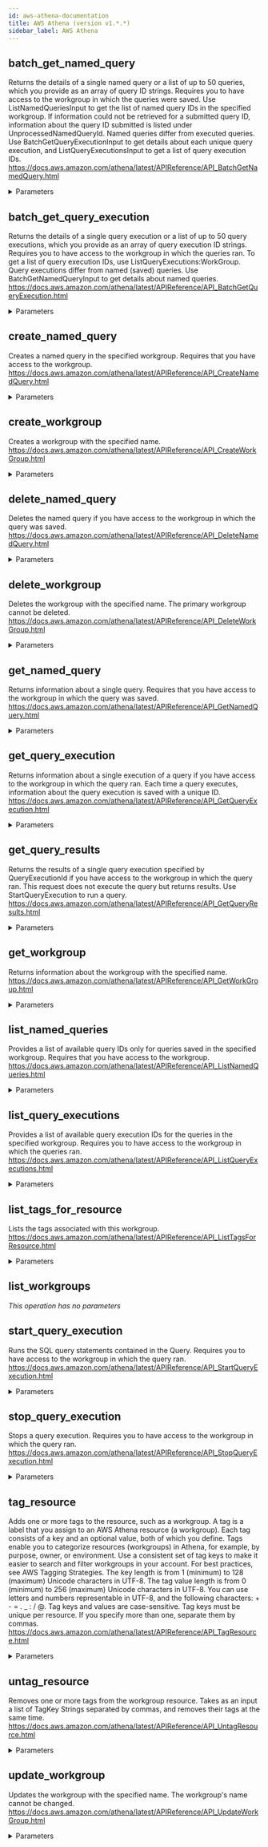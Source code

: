 ```yaml
---
id: aws-athena-documentation
title: AWS Athena (version v1.*.*)
sidebar_label: AWS Athena
---
```


## batch_get_named_query

Returns the details of a single named query or a list of up to 50 queries, which you provide as an array of query ID strings. Requires you to have access to the workgroup in which the queries were saved. Use ListNamedQueriesInput to get the list of named query IDs in the specified workgroup. If information could not be retrieved for a submitted query ID, information about the query ID submitted is listed under UnprocessedNamedQueryId. Named queries differ from executed queries. Use BatchGetQueryExecutionInput to get details about each unique query execution, and ListQueryExecutionsInput to get a list of query execution IDs.  https://docs.aws.amazon.com/athena/latest/APIReference/API_BatchGetNamedQuery.html

<details><summary>Parameters</summary>

#### NamedQueryIds (required)

An array of query IDs.

**Type:** ARRAY

</details>

## batch_get_query_execution

Returns the details of a single query execution or a list of up to 50 query executions, which you provide as an array of query execution ID strings. Requires you to have access to the workgroup in which the queries ran. To get a list of query execution IDs, use ListQueryExecutions:WorkGroup. Query executions differ from named (saved) queries. Use BatchGetNamedQueryInput to get details about named queries.  https://docs.aws.amazon.com/athena/latest/APIReference/API_BatchGetQueryExecution.html

<details><summary>Parameters</summary>

#### QueryExecutionIds (required)

An array of query execution IDs.

**Type:** ARRAY

</details>

## create_named_query

Creates a named query in the specified workgroup. Requires that you have access to the workgroup.  https://docs.aws.amazon.com/athena/latest/APIReference/API_CreateNamedQuery.html

<details><summary>Parameters</summary>

#### ClientRequestToken (required)

A unique case-sensitive string used to ensure the request to create the query is idempotent (executes only once). If another CreateNamedQuery request is received, the same response is returned and another query is not created. If a parameter has changed, for example, the QueryString, an error is returned. Important This token is listed as not required because AWS SDKs (for example the AWS SDK for Java) auto-generate the token for users. If you are not using the AWS SDK or the AWS CLI, you must provide this token or the action will fail.

**Type:** STRING

#### Database (required)

The database to which the query belongs.

**Type:** STRING

#### Name (required)

The query name.

**Type:** STRING

#### QueryString (required)

The contents of the query with all query statements.

**Type:** STRING

#### Description

The query description.

**Type:** STRING

#### WorkGroup

The name of the workgroup in which the named query is being created.

**Type:** STRING

</details>

## create_workgroup

Creates a workgroup with the specified name. https://docs.aws.amazon.com/athena/latest/APIReference/API_CreateWorkGroup.html

<details><summary>Parameters</summary>

#### Name (required)

The workgroup name.

**Type:** STRING

#### Configuration

The configuration for the workgroup, which includes the location in Amazon S3  where query results are stored, the encryption configuration, if any, used for encrypting query results,  whether the Amazon CloudWatch Metrics are enabled for the workgroup,   the limit for the amount of bytes scanned (cutoff) per query, if it is specified, and whether workgroup's settings (specified with EnforceWorkGroupConfiguration) in the WorkGroupConfiguration override client-side settings.  See WorkGroupConfiguration:EnforceWorkGroupConfiguration.

**Type:** OBJECT

#### Description

The workgroup description.

**Type:** STRING

#### Tags

One or more tags, separated by commas, that you want to attach to the workgroup as you create it.

**Type:** ARRAY

</details>

## delete_named_query

Deletes the named query if you have access to the workgroup in which the query was saved.  https://docs.aws.amazon.com/athena/latest/APIReference/API_DeleteNamedQuery.html

<details><summary>Parameters</summary>

#### NamedQueryId (required)

The unique ID of the query to delete.

**Type:** STRING

</details>

## delete_workgroup

Deletes the workgroup with the specified name. The primary workgroup cannot be deleted. https://docs.aws.amazon.com/athena/latest/APIReference/API_DeleteWorkGroup.html

<details><summary>Parameters</summary>

#### WorkGroup (required)

The unique name of the workgroup to delete.

**Type:** STRING

#### RecursiveDeleteOption

The option to delete the workgroup and its contents even if the workgroup contains any named queries.

**Type:** BOOLEAN

</details>

## get_named_query

Returns information about a single query. Requires that you have access to the workgroup in which the query was saved.  https://docs.aws.amazon.com/athena/latest/APIReference/API_GetNamedQuery.html

<details><summary>Parameters</summary>

#### NamedQueryId (required)

The unique ID of the query. Use ListNamedQueries to get query IDs.

**Type:** STRING

</details>

## get_query_execution

Returns information about a single execution of a query if you have access to the workgroup in which the query ran. Each time a query executes, information about the query execution is saved with a unique ID.  https://docs.aws.amazon.com/athena/latest/APIReference/API_GetQueryExecution.html

<details><summary>Parameters</summary>

#### QueryExecutionId (required)

The unique ID of the query execution.

**Type:** STRING

</details>

## get_query_results

Returns the results of a single query execution specified by QueryExecutionId if you have access to the workgroup in which the query ran. This request does not execute the query but returns results. Use StartQueryExecution to run a query.  https://docs.aws.amazon.com/athena/latest/APIReference/API_GetQueryResults.html

<details><summary>Parameters</summary>

#### QueryExecutionId (required)

The unique ID of the query execution.

**Type:** STRING

#### MaxResults

The maximum number of results (rows) to return in this request.

**Type:** INTEGER

#### NextToken

The token that specifies where to start pagination if a previous request was truncated.

**Type:** STRING

</details>

## get_workgroup

Returns information about the workgroup with the specified name. https://docs.aws.amazon.com/athena/latest/APIReference/API_GetWorkGroup.html

<details><summary>Parameters</summary>

#### WorkGroup (required)

The name of the workgroup.

**Type:** STRING

</details>

## list_named_queries

Provides a list of available query IDs only for queries saved in the specified workgroup. Requires that you have access to the workgroup.  https://docs.aws.amazon.com/athena/latest/APIReference/API_ListNamedQueries.html

<details><summary>Parameters</summary>

#### WorkGroup

The name of the workgroup from which the named queries are being returned.

**Type:** STRING

</details>

## list_query_executions

Provides a list of available query execution IDs for the queries in the specified workgroup. Requires you to have access to the workgroup in which the queries ran.  https://docs.aws.amazon.com/athena/latest/APIReference/API_ListQueryExecutions.html

<details><summary>Parameters</summary>

#### WorkGroup

The name of the workgroup from which queries are being returned.

**Type:** STRING

</details>

## list_tags_for_resource

Lists the tags associated with this workgroup. https://docs.aws.amazon.com/athena/latest/APIReference/API_ListTagsForResource.html

<details><summary>Parameters</summary>

#### ResourceARN (required)

Lists the tags for the workgroup resource with the specified ARN.

**Type:** STRING

</details>

## list_workgroups



*This operation has no parameters*

## start_query_execution

Runs the SQL query statements contained in the Query. Requires you to have access to the workgroup in which the query ran.  https://docs.aws.amazon.com/athena/latest/APIReference/API_StartQueryExecution.html

<details><summary>Parameters</summary>

#### QueryString (required)

The SQL query statements to be executed.

**Type:** STRING

#### ClientRequestToken

A unique case-sensitive string used to ensure the request to create the query is idempotent (executes only once). If another StartQueryExecution request is received, the same response is returned and another query is not created. If a parameter has changed, for example, the QueryString, an error is returned. Important This token is listed as not required because AWS SDKs (for example the AWS SDK for Java) auto-generate the token for users. If you are not using the AWS SDK or the AWS CLI, you must provide this token or the action will fail.

**Type:** STRING

#### QueryExecutionContext

The database within which the query executes.

**Type:** OBJECT

#### ResultConfiguration

Specifies information about where and how to save the results of the query execution. If the query runs in a workgroup, then workgroup's settings may override query settings. This affects the query results location. The workgroup settings override is specified in EnforceWorkGroupConfiguration (true/false) in the WorkGroupConfiguration.  See WorkGroupConfiguration:EnforceWorkGroupConfiguration.

**Type:** OBJECT

#### WorkGroup

The name of the workgroup in which the query is being started.

**Type:** STRING

</details>

## stop_query_execution

Stops a query execution. Requires you to have access to the workgroup in which the query ran.  https://docs.aws.amazon.com/athena/latest/APIReference/API_StopQueryExecution.html

<details><summary>Parameters</summary>

#### QueryExecutionId (required)

The unique ID of the query execution to stop.

**Type:** STRING

</details>

## tag_resource

Adds one or more tags to the resource, such as a workgroup. A tag is a label that you assign to an AWS Athena resource (a workgroup). Each tag consists of a key and an optional value, both of which you define. Tags enable you to categorize resources (workgroups) in Athena, for example, by purpose, owner, or environment. Use a consistent set of tag keys to make it easier to search and filter workgroups in your account. For best practices, see AWS Tagging Strategies. The key length is from 1 (minimum) to 128 (maximum) Unicode characters in UTF-8. The tag value length is from 0 (minimum) to 256 (maximum) Unicode characters in UTF-8. You can use letters and numbers representable in UTF-8, and the following characters: + - = . _ : / @. Tag keys and values are case-sensitive. Tag keys must be unique per resource. If you specify more than one, separate them by commas.  https://docs.aws.amazon.com/athena/latest/APIReference/API_TagResource.html

<details><summary>Parameters</summary>

#### ResourceARN (required)

Requests that one or more tags are added to the resource (such as a workgroup) for the specified ARN.

**Type:** STRING

#### Tags (required)

One or more tags, separated by commas, to be added to the resource, such as a workgroup.

**Type:** ARRAY

</details>

## untag_resource

Removes one or more tags from the workgroup resource. Takes as an input a list of TagKey Strings separated by commas, and removes their tags at the same time.  https://docs.aws.amazon.com/athena/latest/APIReference/API_UntagResource.html

<details><summary>Parameters</summary>

#### ResourceARN (required)

Removes one or more tags from the workgroup resource for the specified ARN.

**Type:** STRING

#### TagKeys (required)

Removes the tags associated with one or more tag keys from the workgroup resource.

**Type:** ARRAY

</details>

## update_workgroup

Updates the workgroup with the specified name. The workgroup's name cannot be changed. https://docs.aws.amazon.com/athena/latest/APIReference/API_UpdateWorkGroup.html

<details><summary>Parameters</summary>

#### WorkGroup (required)

The specified workgroup that will be updated.

**Type:** STRING

#### ConfigurationUpdates

The workgroup configuration that will be updated for the given workgroup.

**Type:** OBJECT

#### Description

The workgroup description.

**Type:** STRING

#### State

The workgroup state that will be updated for the given workgroup.

**Type:** STRING

</details>

